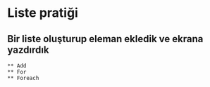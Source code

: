 # Liste pratiği

## Bir liste oluşturup eleman ekledik ve ekrana yazdırdık

    ** Add
    ** For
    ** Foreach